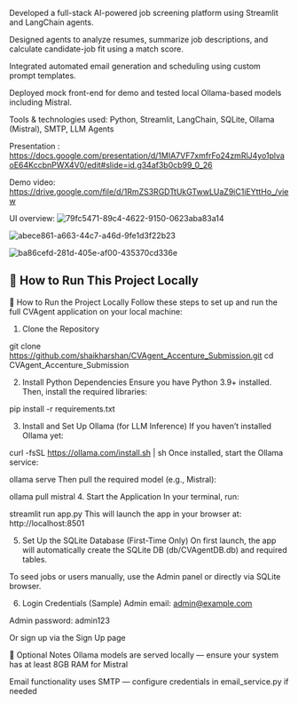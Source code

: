 Developed a full-stack AI-powered job screening platform using Streamlit and LangChain agents. 

Designed agents to analyze resumes, summarize job descriptions, and calculate candidate-job fit using a match score. 

Integrated automated email generation and scheduling using custom prompt templates. 

Deployed mock front-end for demo and tested local Ollama-based models including Mistral.

Tools & technologies used: Python, Streamlit, LangChain, SQLite, Ollama (Mistral), SMTP, LLM Agents

Presentation : https://docs.google.com/presentation/d/1MIA7VF7xmfrFo24zmRlJ4yo1plvaoE64KccbnPWX4V0/edit#slide=id.g34af3b0cb99_0_26

Demo video: https://drive.google.com/file/d/1RmZS3RGDTtUkGTwwLUaZ9iC1iEYttHo_/view

UI overview:
![79fc5471-89c4-4622-9150-0623aba83a14](https://github.com/user-attachments/assets/f3d32021-73b8-45cb-a11e-cb0a54a0f043)

![abece861-a663-44c7-a46d-9fe1d3f22b23](https://github.com/user-attachments/assets/ad8cb038-2d8f-4c7e-bca2-83ad794d70f0)

![ba86cefd-281d-405e-af00-435370cd336e](https://github.com/user-attachments/assets/22a596b1-6110-42d5-ab06-9eee0f036987)

## 🚀 How to Run This Project Locally

🚀 How to Run the Project Locally
Follow these steps to set up and run the full CVAgent application on your local machine:

1. Clone the Repository

git clone https://github.com/shaikharshan/CVAgent_Accenture_Submission.git
cd CVAgent_Accenture_Submission

2. Install Python Dependencies
Ensure you have Python 3.9+ installed. Then, install the required libraries:

pip install -r requirements.txt

3. Install and Set Up Ollama (for LLM Inference)
If you haven’t installed Ollama yet:

curl -fsSL https://ollama.com/install.sh | sh
Once installed, start the Ollama service:


ollama serve
Then pull the required model (e.g., Mistral):


ollama pull mistral
4. Start the Application
In your terminal, run:


streamlit run app.py
This will launch the app in your browser at: http://localhost:8501

5. Set Up the SQLite Database (First-Time Only)
On first launch, the app will automatically create the SQLite DB (db/CVAgentDB.db) and required tables.

To seed jobs or users manually, use the Admin panel or directly via SQLite browser.

6. Login Credentials (Sample)
Admin email: admin@example.com

Admin password: admin123

Or sign up via the Sign Up page

🧠 Optional Notes
Ollama models are served locally — ensure your system has at least 8GB RAM for Mistral

Email functionality uses SMTP — configure credentials in email_service.py if needed
